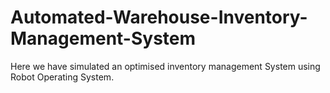 # Automated-Warehouse-Inventory-Management-System
Here we have simulated an optimised inventory management System using Robot Operating System. 
